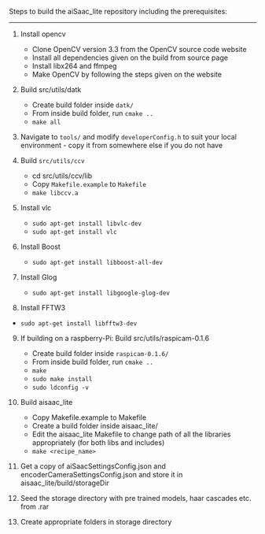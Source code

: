 Steps to build the aiSaac_lite repository including the prerequisites:

-------------------------------------------------

1. Install opencv
    + Clone OpenCV version 3.3 from the OpenCV source code website
    + Install all dependencies given on the build from source page
    + Install libx264 and ffmpeg
    + Make OpenCV by following the steps given on the website

2. Build src/utils/datk
    + Create build folder inside ```datk/```
    + From inside build folder, run ```cmake ..```
    + ```make all ```

3. Navigate to ```tools/``` and modify ```developerConfig.h``` to suit your local environment - copy it from somewhere else if you do not have

4. Build ```src/utils/ccv```
    + cd src/utils/ccv/lib
    + Copy ```Makefile.example``` to ```Makefile```
    + ```make libccv.a```

5. Install vlc
    + ```sudo apt-get install libvlc-dev```
    + ```sudo apt-get install vlc```

6. Install Boost
	+ ```sudo apt-get install libboost-all-dev```

7. Install Glog
	+ ```sudo apt-get install libgoogle-glog-dev```

8. Install FFTW3
  + ```sudo apt-get install libfftw3-dev```

9. If building on a raspberry-Pi: Build src/utils/raspicam-0.1.6
	+ Create build folder inside ```raspicam-0.1.6/```
	+ From inside build folder, run ```cmake ..```
	+ ```make```
	+ ```sudo make install```
	+ ```sudo ldconfig -v```

10. Build aisaac_lite
    + Copy Makefile.example to Makefile
    + Create a build folder inside aisaac_lite/
    + Edit the aisaac_lite Makefile to change path of all the libraries appropriately (for both libs and includes)
    + ```make <recipe_name>```

11. Get a copy of aiSaacSettingsConfig.json and encoderCameraSettingsConfig.json and store it in aisaac_lite/build/storageDir

12. Seed the storage directory with pre trained models, haar cascades etc. from <sth>.rar

13. Create appropriate folders in storage directory
